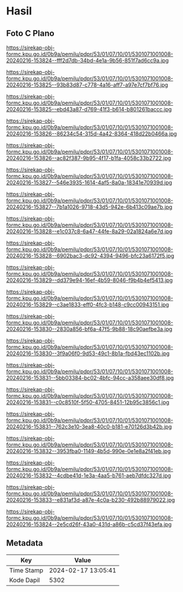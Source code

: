 # Hasil

## Foto C Plano

https://sirekap-obj-formc.kpu.go.id/0b9a/pemilu/pdpr/53/01/07/10/01/5301071001008-20240216-153824--fff2d7db-34bd-4e1a-9b56-851f7ad6cc9a.jpg

https://sirekap-obj-formc.kpu.go.id/0b9a/pemilu/pdpr/53/01/07/10/01/5301071001008-20240216-153825--93b83d87-c778-4a16-aff7-a97e7cf7bf76.jpg

https://sirekap-obj-formc.kpu.go.id/0b9a/pemilu/pdpr/53/01/07/10/01/5301071001008-20240216-153825--ebd43a87-d769-41f3-b614-b801261baccc.jpg

https://sirekap-obj-formc.kpu.go.id/0b9a/pemilu/pdpr/53/01/07/10/01/5301071001008-20240216-153826--86234c54-315d-4a42-8364-418d22b0466a.jpg

https://sirekap-obj-formc.kpu.go.id/0b9a/pemilu/pdpr/53/01/07/10/01/5301071001008-20240216-153826--ac82f387-9b95-4f17-b1fa-4058c33b2722.jpg

https://sirekap-obj-formc.kpu.go.id/0b9a/pemilu/pdpr/53/01/07/10/01/5301071001008-20240216-153827--546e3935-1614-4af5-8a0a-18341e70939d.jpg

https://sirekap-obj-formc.kpu.go.id/0b9a/pemilu/pdpr/53/01/07/10/01/5301071001008-20240216-153827--7b1a1026-9718-43d5-942e-6b413c09ae7b.jpg

https://sirekap-obj-formc.kpu.go.id/0b9a/pemilu/pdpr/53/01/07/10/01/5301071001008-20240216-153828--e1c037c8-6a47-44fe-8a29-02a1824a6e7d.jpg

https://sirekap-obj-formc.kpu.go.id/0b9a/pemilu/pdpr/53/01/07/10/01/5301071001008-20240216-153828--6902bac3-dc92-4394-9496-bfc23a6172f5.jpg

https://sirekap-obj-formc.kpu.go.id/0b9a/pemilu/pdpr/53/01/07/10/01/5301071001008-20240216-153829--dd379e94-16ef-4b59-8046-f9b4b4ef5413.jpg

https://sirekap-obj-formc.kpu.go.id/0b9a/pemilu/pdpr/53/01/07/10/01/5301071001008-20240216-153829--c3ae1833-eff0-4fc3-b148-c9cc00943151.jpg

https://sirekap-obj-formc.kpu.go.id/0b9a/pemilu/pdpr/53/01/07/10/01/5301071001008-20240216-153830--2830a856-bf6a-47f5-9b88-18c90aefbe3a.jpg

https://sirekap-obj-formc.kpu.go.id/0b9a/pemilu/pdpr/53/01/07/10/01/5301071001008-20240216-153830--3f9a06f0-9d53-49c1-8b1a-fbd43ec1102b.jpg

https://sirekap-obj-formc.kpu.go.id/0b9a/pemilu/pdpr/53/01/07/10/01/5301071001008-20240216-153831--5bb03384-bc02-4bfc-94cc-a358aee30df8.jpg

https://sirekap-obj-formc.kpu.go.id/0b9a/pemilu/pdpr/53/01/07/10/01/5301071001008-20240216-153831--c0c8510f-5f50-4705-8451-12b95c3856c1.jpg

https://sirekap-obj-formc.kpu.go.id/0b9a/pemilu/pdpr/53/01/07/10/01/5301071001008-20240216-153831--762c3e10-3ea8-40c0-b181-e70126d3b42b.jpg

https://sirekap-obj-formc.kpu.go.id/0b9a/pemilu/pdpr/53/01/07/10/01/5301071001008-20240216-153832--3953fba0-1149-4b5d-990e-0e1e8a2f41eb.jpg

https://sirekap-obj-formc.kpu.go.id/0b9a/pemilu/pdpr/53/01/07/10/01/5301071001008-20240216-153832--4cdbe41d-1e3a-4aa5-b761-aeb7dfdc327d.jpg

https://sirekap-obj-formc.kpu.go.id/0b9a/pemilu/pdpr/53/01/07/10/01/5301071001008-20240216-153833--e831af3d-a87e-4c0a-b230-492b88979022.jpg

https://sirekap-obj-formc.kpu.go.id/0b9a/pemilu/pdpr/53/01/07/10/01/5301071001008-20240216-153824--2e5cd26f-43a0-431d-a86b-c5cd37f43efa.jpg


## Metadata

| Key        | Value               |
| ---------- | ------------------- |
| Time Stamp | 2024-02-17 13:05:41 |
| Kode Dapil | 5302                |




